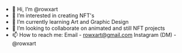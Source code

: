- 👋 Hi, I’m @rowxart
- 👀 I’m interested in creating NFT's
- 🌱 I’m currently learning Art and Graphic Design
- 💞️ I’m looking to collaborate on animated and still NFT projects
- 📫 How to reach me: Email - rowxart@gmail.com Instagram (DM) - @rowxart

<!---
rowxart/rowxart is a ✨ special ✨ repository because its `README.md` (this file) appears on your GitHub profile.
You can click the Preview link to take a look at your changes.
--->

